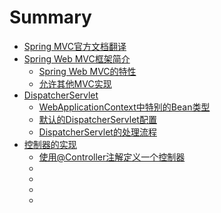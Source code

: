 # Summary

* [Spring MVC官方文档翻译](README.md)
* [Spring Web MVC框架简介](publish/21_1/introduction-to-spring-web-mvc-framework.md)
   * [Spring Web MVC的特性](publish/21_1/1-features-of-spring-web-mvc.md)
   * [允许其他MVC实现](publish/21_1/2-pluggability-of-other-mvc-implementations.md)
* [DispatcherServlet](publish/21_2/the-dispatcher-servlet.md)
   * [WebApplicationContext中特别的Bean类型](publish/21_2/1-special-bean-types-in-the-webapplicationcontext.md)
   * [默认的DispatcherServlet配置](publish/21_2/2-default-dispatcherservlet-configuration.md)
   * [DispatcherServlet的处理流程](publish/21_2/3-dispatcherservlet-processing-sequence.md)
* [控制器的实现](publish/21_3/implementing-controllers.md)
   * [使用@Controller注解定义一个控制器](publish/21_3/1-defining-a-controller-with-@controller.md)
   * [](publish/21_3/2-mapping-requests-with-@requestmapping.md)
   * [](publish/21_3/3-defining-@requestmapping-handler-methods.md)
   * [](publish/21_3/4-asynchronous-request-processing.md)
   * [](publish/21_3/5-testing-controllers.md)

